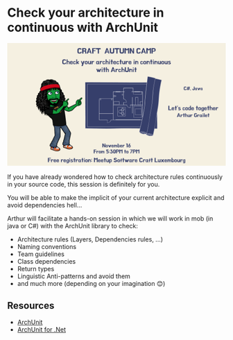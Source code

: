 # Check your architecture in continuous with ArchUnit

![Check your architecture in continuous with ArchUnit](img/archunit-kata.png)

If you have already wondered how to check architecture rules continuously in your source code, this session is definitely for you.

You will be able to make the implicit of your current architecture explicit and avoid dependencies hell...

Arthur will facilitate a hands-on session in which we will work in mob (in java or C#) with the ArchUnit library to check:
- Architecture rules (Layers, Dependencies rules, ...)
- Naming conventions
- Team guidelines
- Class dependencies
- Return types
- Linguistic Anti-patterns and avoid them
- and much more (depending on your imagination 😊)

## Resources
- [ArchUnit](https://www.archunit.org/)
- [ArchUnit for .Net](https://archunitnet.readthedocs.io/en/latest/)